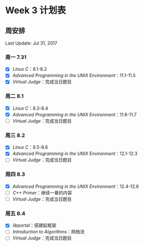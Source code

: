# Week 3 计划表

## 周安排

Last Update: Jul 31, 2017

### 周一 7.31

- [x] *Linux C*：8.1-8.2
- [x] *Advanced Programming in the UNIX Environment*：11.1-11.5
- [x] *Virtual Judge*：完成当日题目

### 周二 8.1

- [x] *Linux C*：8.3-8.4
- [x] *Advanced Programming in the UNIX Environment*：11.6-11.7
- [ ] *Virtual Judge*：完成当日题目

### 周三 8.2

- [x] *Linux C*：8.5-8.6
- [x] *Advanced Programming in the UNIX Environment*：12.1-12.3
- [ ] *Virtual Judge*：完成当日题目

### 周四 8.3

- [x] *Advanced Programming in the UNIX Environment*：12.4-12.6
- [ ] *C++ Primer*：继续一章的内容
- [ ] *Virtual Judge*：完成当日题目

### 周五 8.4

- [x] *libportal*：搭建起框架
- [ ] *Introduction to Algorithms*：网络流
- [ ] *Virtual Judge*：完成当日题目